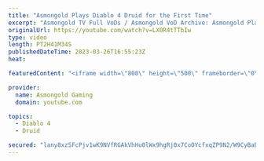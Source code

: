 ```yaml
---
title: "Asmongold Plays Diablo 4 Druid for the First Time"
excerpt: "Asmongold TV Full VoDs / Asmongold VoD Archive: Asmongold Plays Diablo IV Druid for the first Time going over all the ..."
originalUrl: https://youtube.com/watch?v=LX0R4tTTbIw
type: video
length: PT2H41M34S
publishedDateTime: 2023-03-26T16:55:23Z
heat: 

featuredContent: "<iframe width=\"800\" height=\"500\" frameborder=\"0\" src=\"https://www.youtube.com/embed/LX0R4tTTbIw\" allow=\"accelerometer; autoplay; encrypted-media; gyroscope; picture-in-picture\" allowfullscreen></iframe>"

provider:
  name: Asmongold Gaming
  domain: youtube.com

topics:
  - Diablo 4
  - Druid

secured: "lany8xzSFcPjv1wK9NVfRGAkVhHu0lWx9hgRj0x7CoOYcfxqZP9N2/W9CyBaBaxD1zxUsKcH0gmHIHfSytTv5mqLwN5hnpWIrwZ8WpmpQQgWPhRxUm0l2SNBZoBwjAV2DkfqRltULelHJ1tyE40Vi1dUoG+Z3tY70zoq8bW4Q9DXY1HS3g5m9J/tBufP/wB6HuXvPbhelKUYsnqOP3kMWZFiEN7zaI7cEERejus17vzuNP027xVcLHq/bwbLtW/NMVFyV+/L+fTmA16OKTmwV8mf//NdGsbHvFuGaY+cIw9t4j82SjLd4jz0ylwGaR+on4G9eJ4MJc0b1Ae4Erwgg8rY2UkiVrGL9l8s87i0m5BPHeZHf8Coyh/dzRn3QY4vBsRevNQbULcXXjZTf/VgfUMg6jr30m5TejzYsP5k47wj8W+HKaUsavo9nSePlXtO;uTppVlFDA8OccU7MY4HFsw=="
---
```


